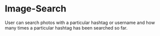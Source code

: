 # Image-Search
User can search photos with a particular hashtag or username and how many times a particular hashtag has been searched so far.
